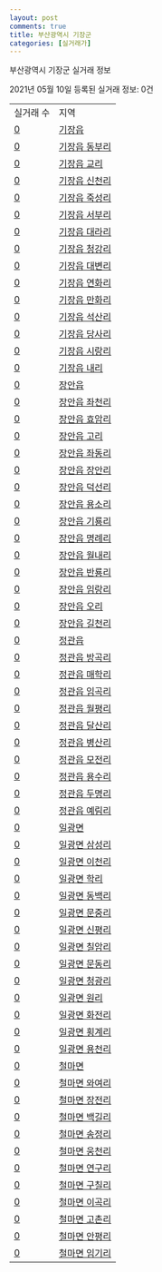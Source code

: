 ```yaml
---
layout: post
comments: true
title: 부산광역시 기장군
categories: [실거래가]
---
```


부산광역시 기장군 실거래 정보

2021년 05월 10일 등록된 실거래 정보: 0건


<table>
  <tr>
    <td>실거래 수</td>
    <td>지역</td>
  </tr>

  
  <tr>
    <td><a href="2671025000.html">0</a></td>
    <td><a href="2671025000.html">기장읍</a></td>
  </tr>
    

  <tr>
    <td><a href="2671025021.html">0</a></td>
    <td><a href="2671025021.html">기장읍 동부리</a></td>
  </tr>
    

  <tr>
    <td><a href="2671025022.html">0</a></td>
    <td><a href="2671025022.html">기장읍 교리</a></td>
  </tr>
    

  <tr>
    <td><a href="2671025023.html">0</a></td>
    <td><a href="2671025023.html">기장읍 신천리</a></td>
  </tr>
    

  <tr>
    <td><a href="2671025024.html">0</a></td>
    <td><a href="2671025024.html">기장읍 죽성리</a></td>
  </tr>
    

  <tr>
    <td><a href="2671025025.html">0</a></td>
    <td><a href="2671025025.html">기장읍 서부리</a></td>
  </tr>
    

  <tr>
    <td><a href="2671025026.html">0</a></td>
    <td><a href="2671025026.html">기장읍 대라리</a></td>
  </tr>
    

  <tr>
    <td><a href="2671025027.html">0</a></td>
    <td><a href="2671025027.html">기장읍 청강리</a></td>
  </tr>
    

  <tr>
    <td><a href="2671025028.html">0</a></td>
    <td><a href="2671025028.html">기장읍 대변리</a></td>
  </tr>
    

  <tr>
    <td><a href="2671025029.html">0</a></td>
    <td><a href="2671025029.html">기장읍 연화리</a></td>
  </tr>
    

  <tr>
    <td><a href="2671025030.html">0</a></td>
    <td><a href="2671025030.html">기장읍 만화리</a></td>
  </tr>
    

  <tr>
    <td><a href="2671025031.html">0</a></td>
    <td><a href="2671025031.html">기장읍 석산리</a></td>
  </tr>
    

  <tr>
    <td><a href="2671025032.html">0</a></td>
    <td><a href="2671025032.html">기장읍 당사리</a></td>
  </tr>
    

  <tr>
    <td><a href="2671025033.html">0</a></td>
    <td><a href="2671025033.html">기장읍 시랑리</a></td>
  </tr>
    

  <tr>
    <td><a href="2671025034.html">0</a></td>
    <td><a href="2671025034.html">기장읍 내리</a></td>
  </tr>
    

  <tr>
    <td><a href="2671025300.html">0</a></td>
    <td><a href="2671025300.html">장안읍</a></td>
  </tr>
    

  <tr>
    <td><a href="2671025321.html">0</a></td>
    <td><a href="2671025321.html">장안읍 좌천리</a></td>
  </tr>
    

  <tr>
    <td><a href="2671025322.html">0</a></td>
    <td><a href="2671025322.html">장안읍 효암리</a></td>
  </tr>
    

  <tr>
    <td><a href="2671025323.html">0</a></td>
    <td><a href="2671025323.html">장안읍 고리</a></td>
  </tr>
    

  <tr>
    <td><a href="2671025324.html">0</a></td>
    <td><a href="2671025324.html">장안읍 좌동리</a></td>
  </tr>
    

  <tr>
    <td><a href="2671025325.html">0</a></td>
    <td><a href="2671025325.html">장안읍 장안리</a></td>
  </tr>
    

  <tr>
    <td><a href="2671025326.html">0</a></td>
    <td><a href="2671025326.html">장안읍 덕선리</a></td>
  </tr>
    

  <tr>
    <td><a href="2671025327.html">0</a></td>
    <td><a href="2671025327.html">장안읍 용소리</a></td>
  </tr>
    

  <tr>
    <td><a href="2671025328.html">0</a></td>
    <td><a href="2671025328.html">장안읍 기룡리</a></td>
  </tr>
    

  <tr>
    <td><a href="2671025329.html">0</a></td>
    <td><a href="2671025329.html">장안읍 명례리</a></td>
  </tr>
    

  <tr>
    <td><a href="2671025330.html">0</a></td>
    <td><a href="2671025330.html">장안읍 월내리</a></td>
  </tr>
    

  <tr>
    <td><a href="2671025331.html">0</a></td>
    <td><a href="2671025331.html">장안읍 반룡리</a></td>
  </tr>
    

  <tr>
    <td><a href="2671025332.html">0</a></td>
    <td><a href="2671025332.html">장안읍 임랑리</a></td>
  </tr>
    

  <tr>
    <td><a href="2671025333.html">0</a></td>
    <td><a href="2671025333.html">장안읍 오리</a></td>
  </tr>
    

  <tr>
    <td><a href="2671025334.html">0</a></td>
    <td><a href="2671025334.html">장안읍 길천리</a></td>
  </tr>
    

  <tr>
    <td><a href="2671025600.html">0</a></td>
    <td><a href="2671025600.html">정관읍</a></td>
  </tr>
    

  <tr>
    <td><a href="2671025621.html">0</a></td>
    <td><a href="2671025621.html">정관읍 방곡리</a></td>
  </tr>
    

  <tr>
    <td><a href="2671025622.html">0</a></td>
    <td><a href="2671025622.html">정관읍 매학리</a></td>
  </tr>
    

  <tr>
    <td><a href="2671025623.html">0</a></td>
    <td><a href="2671025623.html">정관읍 임곡리</a></td>
  </tr>
    

  <tr>
    <td><a href="2671025624.html">0</a></td>
    <td><a href="2671025624.html">정관읍 월평리</a></td>
  </tr>
    

  <tr>
    <td><a href="2671025625.html">0</a></td>
    <td><a href="2671025625.html">정관읍 달산리</a></td>
  </tr>
    

  <tr>
    <td><a href="2671025626.html">0</a></td>
    <td><a href="2671025626.html">정관읍 병산리</a></td>
  </tr>
    

  <tr>
    <td><a href="2671025627.html">0</a></td>
    <td><a href="2671025627.html">정관읍 모전리</a></td>
  </tr>
    

  <tr>
    <td><a href="2671025628.html">0</a></td>
    <td><a href="2671025628.html">정관읍 용수리</a></td>
  </tr>
    

  <tr>
    <td><a href="2671025629.html">0</a></td>
    <td><a href="2671025629.html">정관읍 두명리</a></td>
  </tr>
    

  <tr>
    <td><a href="2671025630.html">0</a></td>
    <td><a href="2671025630.html">정관읍 예림리</a></td>
  </tr>
    

  <tr>
    <td><a href="2671031000.html">0</a></td>
    <td><a href="2671031000.html">일광면</a></td>
  </tr>
    

  <tr>
    <td><a href="2671031021.html">0</a></td>
    <td><a href="2671031021.html">일광면 삼성리</a></td>
  </tr>
    

  <tr>
    <td><a href="2671031022.html">0</a></td>
    <td><a href="2671031022.html">일광면 이천리</a></td>
  </tr>
    

  <tr>
    <td><a href="2671031023.html">0</a></td>
    <td><a href="2671031023.html">일광면 학리</a></td>
  </tr>
    

  <tr>
    <td><a href="2671031024.html">0</a></td>
    <td><a href="2671031024.html">일광면 동백리</a></td>
  </tr>
    

  <tr>
    <td><a href="2671031025.html">0</a></td>
    <td><a href="2671031025.html">일광면 문중리</a></td>
  </tr>
    

  <tr>
    <td><a href="2671031026.html">0</a></td>
    <td><a href="2671031026.html">일광면 신평리</a></td>
  </tr>
    

  <tr>
    <td><a href="2671031027.html">0</a></td>
    <td><a href="2671031027.html">일광면 칠암리</a></td>
  </tr>
    

  <tr>
    <td><a href="2671031028.html">0</a></td>
    <td><a href="2671031028.html">일광면 문동리</a></td>
  </tr>
    

  <tr>
    <td><a href="2671031029.html">0</a></td>
    <td><a href="2671031029.html">일광면 청광리</a></td>
  </tr>
    

  <tr>
    <td><a href="2671031030.html">0</a></td>
    <td><a href="2671031030.html">일광면 원리</a></td>
  </tr>
    

  <tr>
    <td><a href="2671031031.html">0</a></td>
    <td><a href="2671031031.html">일광면 화전리</a></td>
  </tr>
    

  <tr>
    <td><a href="2671031032.html">0</a></td>
    <td><a href="2671031032.html">일광면 횡계리</a></td>
  </tr>
    

  <tr>
    <td><a href="2671031033.html">0</a></td>
    <td><a href="2671031033.html">일광면 용천리</a></td>
  </tr>
    

  <tr>
    <td><a href="2671033000.html">0</a></td>
    <td><a href="2671033000.html">철마면</a></td>
  </tr>
    

  <tr>
    <td><a href="2671033021.html">0</a></td>
    <td><a href="2671033021.html">철마면 와여리</a></td>
  </tr>
    

  <tr>
    <td><a href="2671033022.html">0</a></td>
    <td><a href="2671033022.html">철마면 장전리</a></td>
  </tr>
    

  <tr>
    <td><a href="2671033023.html">0</a></td>
    <td><a href="2671033023.html">철마면 백길리</a></td>
  </tr>
    

  <tr>
    <td><a href="2671033024.html">0</a></td>
    <td><a href="2671033024.html">철마면 송정리</a></td>
  </tr>
    

  <tr>
    <td><a href="2671033025.html">0</a></td>
    <td><a href="2671033025.html">철마면 웅천리</a></td>
  </tr>
    

  <tr>
    <td><a href="2671033026.html">0</a></td>
    <td><a href="2671033026.html">철마면 연구리</a></td>
  </tr>
    

  <tr>
    <td><a href="2671033027.html">0</a></td>
    <td><a href="2671033027.html">철마면 구칠리</a></td>
  </tr>
    

  <tr>
    <td><a href="2671033028.html">0</a></td>
    <td><a href="2671033028.html">철마면 이곡리</a></td>
  </tr>
    

  <tr>
    <td><a href="2671033029.html">0</a></td>
    <td><a href="2671033029.html">철마면 고촌리</a></td>
  </tr>
    

  <tr>
    <td><a href="2671033030.html">0</a></td>
    <td><a href="2671033030.html">철마면 안평리</a></td>
  </tr>
    

  <tr>
    <td><a href="2671033031.html">0</a></td>
    <td><a href="2671033031.html">철마면 임기리</a></td>
  </tr>
    


</table>
    